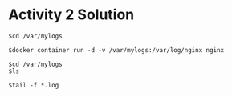 # Activity 2 Solution


```
$cd /var/mylogs
```

```
$docker container run -d -v /var/mylogs:/var/log/nginx nginx
``` 

```
$cd /var/mylogs
$ls
```
 
```
$tail -f *.log
```
 

